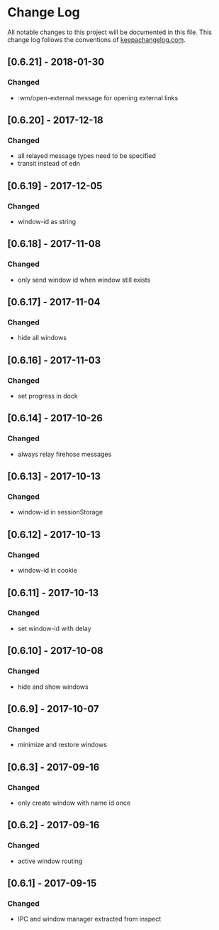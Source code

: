 # Change Log
All notable changes to this project will be documented in this file. This change log follows the conventions of [keepachangelog.com](http://keepachangelog.com/).


## [0.6.21] - 2018-01-30
### Changed
- :wm/open-external message for opening external links

## [0.6.20] - 2017-12-18
### Changed
- all relayed message types need to be specified
- transit instead of edn

## [0.6.19] - 2017-12-05
### Changed
- window-id as string

## [0.6.18] - 2017-11-08
### Changed
- only send window id when window still exists

## [0.6.17] - 2017-11-04
### Changed
- hide all windows

## [0.6.16] - 2017-11-03
### Changed
- set progress in dock

## [0.6.14] - 2017-10-26
### Changed
- always relay firehose messages

## [0.6.13] - 2017-10-13
### Changed
- window-id in sessionStorage

## [0.6.12] - 2017-10-13
### Changed
- window-id in cookie

## [0.6.11] - 2017-10-13
### Changed
- set window-id with delay

## [0.6.10] - 2017-10-08
### Changed
- hide and show windows

## [0.6.9] - 2017-10-07
### Changed
- minimize and restore windows

## [0.6.3] - 2017-09-16
### Changed
- only create window with name id once

## [0.6.2] - 2017-09-16
### Changed
- active window routing

## [0.6.1] - 2017-09-15
### Changed
- IPC and window manager extracted from inspect

